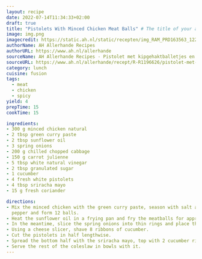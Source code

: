 ```yaml
---
layout: recipe
date: 2022-07-14T11:34:33+02:00
draft: true
title: "Pistolets With Minced Chicken Meat Balls" # The title of your awesome recipe
image: img.png
imagecredit: https://static.ah.nl/static/recepten/img_RAM_PRD163563_1224x900_JPG.jpg
authorName: AH Allerhande Recipes
authorURL: https://www.ah.nl/allerhande
sourceName: AH Allerhande Recipes - Pistolet met kipgehaktballetjes en sriracha mayo
sourceURL: https://www.ah.nl/allerhande/recept/R-R1196626/pistolet-met-kipgehaktballetjes-en-sriracha-mayo
category: lunch
cuisine: fusion
tags: 
  - meat
  - chicken
  - spicy
yield: 4
prepTime: 15
cookTime: 15

ingredients:
- 300 g minced chicken natural
- 2 tbsp green curry paste
- 2 tbsp sunflower oil
- 3 spring onions 
- 200 g chilled chopped cabbage
- 150 g carrot julienne
- 5 tbsp white natural vinegar
- 2 tbsp granulated sugar
- 1 cucumber
- 4 fresh white pistolets
- 4 tbsp sriracha mayo
- 15 g fresh coriander

directions:
- Mix the minced chicken with the green curry paste, season with salt and 
  pepper and form 12 balls. 
- Heat the sunflower oil in a frying pan and fry the meatballs for approx. 8 min. until cooked.
- In the meantime, slice the spring onions into thin rings and place them in a large bowl with the pointed cabbage, carrot julienne, vinegar and sugar and stir well. 
- Using a cheese slicer, shave 8 ribbons of cucumber.
- Cut the pistolets in half lengthwise. 
- Spread the bottom half with the sriracha mayo, top with 2 cucumber ribbons, 2 tbsp cabbage salad and 3 meatballs. Remove the thick stems of the cilantro, divide between the sandwiches and top with the top half of the sandwich. Repeat with each pistolet. 
- Serve the rest of the coleslaw in bowls with it.
---
```

